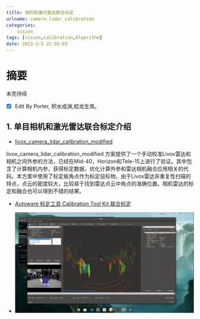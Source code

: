 ```yaml
---
title: 相机和激光雷达联合标定
urlname: camera_lidar_calibration
categories:      
    vision    
tags: [vision,calibration,Algorithm]
date: 2023-2-5 22:55:03
---
```


# 摘要

未完待续


- [x] Edit By Porter, 积水成渊,蛟龙生焉。 

<!-- more -->

## 1. 单目相机和激光雷达联合标定介绍

- [livox_camera_lidar_calibration_modified](https://github.com/Shelfcol/livox_camera_lidar_calibration_modified/blob/master/doc_resources/README_cn.md)

livox_camera_lidar_calibration_modified 方案提供了一个手动校准Livox雷达和相机之间外参的方法，已经在Mid-40，Horizon和Tele-15上进行了验证。其中包含了计算相机内参，获得标定数据，优化计算外参和雷达相机融合应用相关的代码。本方案中使用了标定板角点作为标定目标物，由于Livox雷达非重复性扫描的特点，点云的密度较大，比较易于找到雷达点云中角点的准确位置。相机雷达的标定和融合也可以得到不错的结果。


- [Autoware 标定工具 Calibration Tool Kit 联合标定](https://www.freesion.com/article/75521014295/)

- ![Autoware 标定工具 Calibration Tool Kit 联合标定](./image4/AUTOWARE_calibration.png)